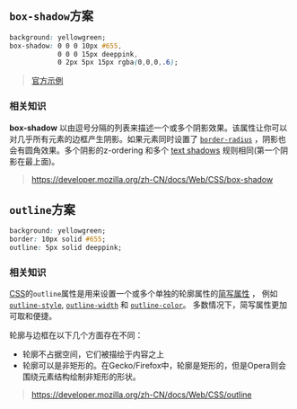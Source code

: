 ## `box-shadow`方案

```css
background: yellowgreen;
box-shadow: 0 0 0 10px #655,
            0 0 0 15px deeppink,
            0 2px 5px 15px rgba(0,0,0,.6);
```

> [官方示例](http://dabblet.com/gist/525eb8e9cdade71723c1)

### 相关知识

**box-shadow** 以由逗号分隔的列表来描述一个或多个阴影效果。该属性让你可以对几乎所有元素的边框产生阴影。如果元素同时设置了 [`border-radius`](https://developer.mozilla.org/zh-CN/docs/Web/CSS/border-radius) ，阴影也会有圆角效果。多个阴影的z-ordering 和多个 [text shadows](https://developer.mozilla.org/en/CSS/text-shadow) 规则相同(第一个阴影在最上面)。

> https://developer.mozilla.org/zh-CN/docs/Web/CSS/box-shadow

## `outline`方案

```css
background: yellowgreen;
border: 10px solid #655;
outline: 5px solid deeppink;
```

### 相关知识

[CSS](https://developer.mozilla.org/en-US/docs/CSS)的`outline`属性是用来设置一个或多个单独的轮廓属性的[简写属性](https://developer.mozilla.org/zh-CN/docs/Web/CSS/Shorthand_properties) ， 例如 [`outline-style`](https://developer.mozilla.org/zh-CN/docs/Web/CSS/outline-style), [`outline-width`](https://developer.mozilla.org/zh-CN/docs/Web/CSS/outline-width) 和 [`outline-color`](https://developer.mozilla.org/zh-CN/docs/Web/CSS/outline-color)。 多数情况下，简写属性更加可取和便捷。

轮廓与边框在以下几个方面存在不同：

- 轮廓不占据空间，它们被描绘于内容之上
- 轮廓可以是非矩形的。在Gecko/Firefox中，轮廓是矩形的，但是Opera则会围绕元素结构绘制非矩形的形状。

> https://developer.mozilla.org/zh-CN/docs/Web/CSS/outline